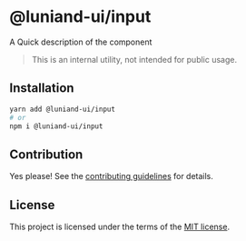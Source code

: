 # @luniand-ui/input

A Quick description of the component

> This is an internal utility, not intended for public usage.

## Installation

```sh
yarn add @luniand-ui/input
# or
npm i @luniand-ui/input
```

## Contribution

Yes please! See the
[contributing guidelines](https://github.com/luniand/luniand-ui/blob/master/CONTRIBUTING.md)
for details.

## License

This project is licensed under the terms of the
[MIT license](https://github.com/luniand/luniand-ui/blob/master/LICENSE).
